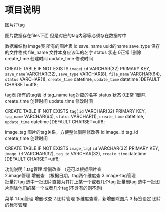 项目说明
=========================================
图片打tag

图片数据存在files下面
但是对应的tag内容等必须存在数据库中

数据库结构
image表   所有的图片表
id
save_name   uuid的name
save_type   保存的文件格式
file_name   文件本身应该叫的名字
status  状态   0正常   1删除
create_time  创建时间
update_time  修改时间

CREATE TABLE IF NOT EXISTS `image`(
   `id` VARCHAR(32) PRIMARY KEY,
   `save_name` VARCHAR(32),
   `save_type` VARCHAR(8),
   `file_name` VARCHAR(64),
   `status` VARCHAR(1),
   `create_time` datetime,
   `update_time` datetime
)DEFAULT CHARSET=utf8;


tag表   所有的tag表
id
tag_name  tag对应的名字
status  状态   0正常   1删除
create_time  创建时间
update_time  修改时间

CREATE TABLE IF NOT EXISTS `tag`(
   `id` VARCHAR(32) PRIMARY KEY,
   `tag_name` VARCHAR(64),
   `status` VARCHAR(1),
   `create_time` datetime,
   `update_time` datetime
)DEFAULT CHARSET=utf8;

image_tag   图片的tag关系，方便整体删除修改等
id 
image_id
tag_id
create_time  创建时间

CREATE TABLE IF NOT EXISTS `image_tag`(
   `id` VARCHAR(32) PRIMARY KEY,
   `image_id` VARCHAR(32),
   `tag_id` VARCHAR(32),
   `create_time` datetime
)DEFAULT CHARSET=utf8;

功能说明
1.tag管理   增删改查 （还可以根据图片查  
2.image管理   增删查   （根据日期，tag两个维度查
3.image-tag管理   
批量打tag   选中一批图片直接为其打上某一个或者几个tag
批量删tag   选中一批图片删除他们的某一个或者几个tag(不含有的则不删)

菜单
1.tag管理
增删改查
2.图片管理
多维度查看，新增删除图片
3.标签设定
图片的标签管理




